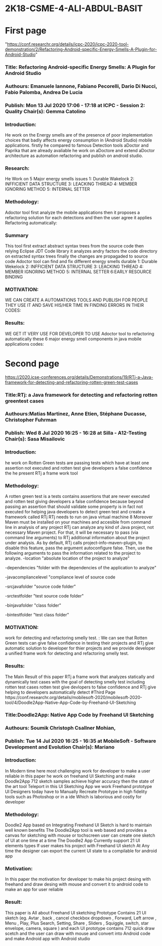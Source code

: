 # 2K18-CSME-4-ALI-ABDUL-BASIT
# First page 
"https://conf.researchr.org/details/icpc-2020/icpc-2020-tool-demonstration/2/Refactoring-Android-specific-Energy-Smells-A-Plugin-for-Android-Studio"
	<h3>Title: Refactoring Android-specific Energy Smells: A Plugin for Android Studio</h3>
	<h3>Authours: Emanuele Iannone, Fabiano Pecorelli,  Dario Di Nucci,  Fabio Palomba, Andrea De Lucia</h3>
	<h3>
Publish:  Mon 13 Jul 2020 17:06 - 17:18 at ICPC - Session 2: Quality Chair(s): Gemma Catolino
</h3>
<h3>Introduction: </h3>
  He work on the Energy smells are of the presence of poor implementation choices that badly affects energy consumption in (Android Studio) mobile applications. firstly he compared to famous Detection  tools aDoctor and Paprika that are already avaliable he work on aDoctore and extend aDoctor architecture as automation refactoring and publish on android studio.
<h3>Research: </h3>
   He Work on 5 Major energy smells issues 1: Durable Wakelock  2: INFFICIENT DATA STRUCTURE 3: LEACKING THREAD 4: MEMBER IGNORING METHOD 5: INTERNAL SETTER
<h3>Methodology: </h3>
  Adoctor tool first analyze the mobile applications then it proposes a refactoring solution for each detections and then the user agree it applies Refactoring automatically:
<h3>Summary</h3>
   This tool first extract abstract syntax trees  from the source code then relying Eclipse JDT Code library it analyzes  andry factors the code directory on extracted syntax trees finally the changes are propagaded to source code  Adoctor tool can find and fix different energy smells durable  1: Durable Wekelock  2: INFFICIENT DATA STRUCTURE 3: LEACKING THREAD 4: MEMBER IGNORING METHOD 5: INTERNAL SETTER 6:EARLY RESOURCE BINDING
<h3>MOTIVATION: </h3>
  WE CAN CREATE A AUTOMATIONS TOOLS AND PUBLISH FOR PEOPLE THEY USE IT AND SAVE HIS/HER TIME IN FINDING ERRORS IN THEIR CODES:
<h3>Results: </h3>
  
WE GET IT VERY USE FOR DEVELOPER TO USE Adoctor tool to refactoring automatically these 6 major energy smell  components in java mobile applications codes:

# Second page 
https://2020.icse-conferences.org/details/Demonstrations/19/RTj-a-Java-framework-for-detecting-and-refactoring-rotten-green-test-cases
<h3>Title:RTj: a Java framework for detecting and refactoring rotten greentest cases </h3>
<h3>Authours:Matias Martinez, Anne Etien, Stéphane Ducasse, Christopher Fuhrman </h3>

<h3>Publish:  Wed 8 Jul 2020 16:25 - 16:28 at Silla - A12-Testing Chair(s): Sasa Misailovic</h3>
<h3>Introduction: </h3>
 he work on Rotten Green tests are passing tests  which have at least one assertion not executed and rotten test give developers a false confidence the he present RTj a frame work tool
 <h3>Methodology: </h3>
 A rotten  green  test is a tests contains assertions that are never executed and rotten test giving developers a false confidence because beyond  passing an assertion that should validate some property is in fact not executed for helping java developers to detect green test and create a framework called RTj RTj needs to run on java virtual machine 8 Moreover Maven must be installed on your machines and accesible     from  command  line in analysis of any project RTj can analyze any kind of Java project, not necessary Maven project. For that, it will be necessary to pass (via command line arguments) to RTj additional information about the project under analysis. As by default, RTj calls project-info-maven-plugin, to disable this feature, pass the argument autoconfigure false. Then, use the following arguments to pass the information related to the project to analyze. -location "absolute location of the project to analyze" 

-dependencies "folder with the dependencies of the application to analyze" 

-javacompliancelevel "compliance level of source code

-srcjavafolder "source code folder"

-srctestfolder "test source code folder"

-binjavafolder "class folder"

-bintestfolder "test class folder" 

 <h3>MOTIVATION: </h3>
 work for detecting and refactoring smelly test. :    We can see that Rotten Green tests can give false confidence in testing their  projects and RTj give automatic solution to developer for thier projects and we provide developer a unified frame work for detecting and refactoring smelly test.
<h3>Results: </h3>
The Main Result of this paper RTj a frame work that analyzes statically and dynamically test cases with the goal of detecting smelly test including rotten test cases rotten test give devlopers to false confidence and RTj give helping to developers automatically detect 
#Third Page
https://conf.researchr.org/details/mobilesoft-2020/mobilesoft-2020-tool/4/Doodle2App-Native-App-Code-by-Freehand-UI-Sketching
<h3>Title:Doodle2App: Native App Code by Freehand UI Sketching </h3>
<h3>Authours: Soumik Christoph Csallner Mohian, </h3>

<h3>Publish: Tue 14 Jul 2020 16:25 - 16:35 at MobileSoft - Software Development and Evolution Chair(s): Mariano </h3>

<h3>Introduction: </h3>
In Modern time here most challenging work for developer to make a user reliable in this paper he work on freehand UI Sketching and make Doodle2App 712 sketch samples  achieve higher accuracy then the state of the art tool Teleport in this UI Sketching App we work Freehand prototype UI Designers today have to Manually Recreate Prototype in high fidelity tools such as Photoshop or in a ide Which is laborious and costly for developer

 <h3>Methodology: </h3>
 Doodle2 App based on Integrating Freehand UI Sketch is hard to maintain well known  benefits The  Doodle2App tool is web based and provides a canvas for sketching with mouse or tochscreen user can create one sketch of UI at one time at a time  The Doodle2 App Currently support 21 UI elements types If user makes his project with Freehand UI sketch At Any time the designer can export the current UI state to a   compilable  for android app
<h3>Motivation: </h3>
In this paper the motivation for developer to make his project desing with freehand and draw desing with mouse and convert it to android code to make an app for user reliable
 <h3>Result: </h3>
This paper is All about Freehand UI sketching  Prototype Contains 21 UI sketch (eg. Avtar , back , cancel checkbox dropdown , Forward, Left arrow , Menu , Play, Plus Search, Setting, Share ,  Sliders , Squiggle, switch, star envelope, camera, 
square ) and each UI prototype contains 712 quick draw scetch and the user can draw with mouse and convert into Android code and make Android app with Android studio
